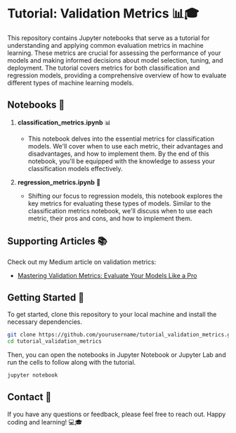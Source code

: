 # Tutorial: Validation Metrics 📊🎓

This repository contains Jupyter notebooks that serve as a tutorial for understanding and applying common evaluation metrics in machine learning. These metrics are crucial for assessing the performance of your models and making informed decisions about model selection, tuning, and deployment. The tutorial covers metrics for both classification and regression models, providing a comprehensive overview of how to evaluate different types of machine learning models.

## Notebooks 📓

1. **classification_metrics.ipynb** 📊
    - This notebook delves into the essential metrics for classification models. We'll cover when to use each metric, their advantages and disadvantages, and how to implement them. By the end of this notebook, you'll be equipped with the knowledge to assess your classification models effectively.

2. **regression_metrics.ipynb** 🧮
    - Shifting our focus to regression models, this notebook explores the key metrics for evaluating these types of models. Similar to the classification metrics notebook, we'll discuss when to use each metric, their pros and cons, and how to implement them.

## Supporting Articles 📚
Check out my Medium article on validation metrics:
- [Mastering Validation Metrics: Evaluate Your Models Like a Pro](https://medium.com/@h.jurza/mastering-validation-metrics-evaluate-your-models-like-a-pro-4fda25abe3cb)

## Getting Started 🚀

To get started, clone this repository to your local machine and install the necessary dependencies.

```bash
git clone https://github.com/yourusername/tutorial_validation_metrics.git
cd tutorial_validation_metrics
```

Then, you can open the notebooks in Jupyter Notebook or Jupyter Lab and run the cells to follow along with the tutorial.

```bash
jupyter notebook
```


## Contact 📧

If you have any questions or feedback, please feel free to reach out. Happy coding and learning! 💻🎓
